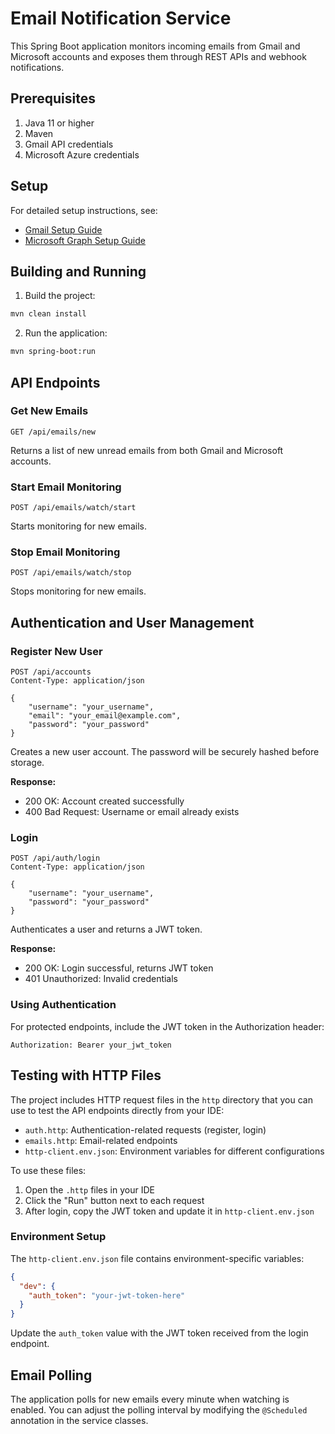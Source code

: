 # Email Notification Service

This Spring Boot application monitors incoming emails from Gmail and Microsoft accounts and exposes them through REST APIs and webhook notifications.

## Prerequisites

1. Java 11 or higher
2. Maven
3. Gmail API credentials
4. Microsoft Azure credentials

## Setup

For detailed setup instructions, see:
- [Gmail Setup Guide](GMAIL_SETUP.md)
- [Microsoft Graph Setup Guide](MICROSOFT_SETUP.md)

## Building and Running

1. Build the project:
```bash
mvn clean install
```

2. Run the application:
```bash
mvn spring-boot:run
```

## API Endpoints

### Get New Emails
```
GET /api/emails/new
```
Returns a list of new unread emails from both Gmail and Microsoft accounts.

### Start Email Monitoring
```
POST /api/emails/watch/start
```
Starts monitoring for new emails.

### Stop Email Monitoring
```
POST /api/emails/watch/stop
```
Stops monitoring for new emails.

## Authentication and User Management

### Register New User
```http
POST /api/accounts
Content-Type: application/json

{
    "username": "your_username",
    "email": "your_email@example.com",
    "password": "your_password"
}
```
Creates a new user account. The password will be securely hashed before storage.

**Response:**
- 200 OK: Account created successfully
- 400 Bad Request: Username or email already exists

### Login
```http
POST /api/auth/login
Content-Type: application/json

{
    "username": "your_username",
    "password": "your_password"
}
```
Authenticates a user and returns a JWT token.

**Response:**
- 200 OK: Login successful, returns JWT token
- 401 Unauthorized: Invalid credentials

### Using Authentication
For protected endpoints, include the JWT token in the Authorization header:
```
Authorization: Bearer your_jwt_token
```

## Testing with HTTP Files

The project includes HTTP request files in the `http` directory that you can use to test the API endpoints directly from your IDE:

- `auth.http`: Authentication-related requests (register, login)
- `emails.http`: Email-related endpoints
- `http-client.env.json`: Environment variables for different configurations

To use these files:
1. Open the `.http` files in your IDE
2. Click the "Run" button next to each request
3. After login, copy the JWT token and update it in `http-client.env.json`

### Environment Setup
The `http-client.env.json` file contains environment-specific variables:
```json
{
  "dev": {
    "auth_token": "your-jwt-token-here"
  }
}
```
Update the `auth_token` value with the JWT token received from the login endpoint.

## Email Polling

The application polls for new emails every minute when watching is enabled. You can adjust the polling interval by modifying the `@Scheduled` annotation in the service classes.
